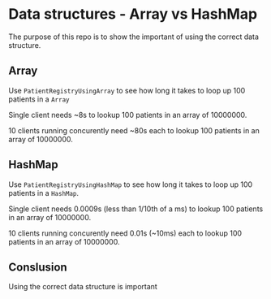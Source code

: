 # Data structures - Array vs HashMap

The purpose of this repo is to show the important of using the correct data structure.


## Array

Use `PatientRegistryUsingArray` to see how long it takes to loop up 100 patients in a `Array`

Single client needs ~8s to lookup 100 patients in an array of 10000000.

10 clients running concurently need ~80s each to lookup 100 patients in an array of 10000000.

## HashMap

Use `PatientRegistryUsingHashMap` to see how long it takes to loop up 100 patients in a `HashMap`.

Single client needs 0.0009s (less than 1/10th of a ms) to lookup 100 patients in an array of 10000000.

10 clients running concurently need 0.01s (~10ms) each to lookup 100 patients in an array of 10000000.

## Conslusion

Using the correct data structure is important
